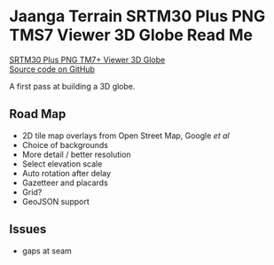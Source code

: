 Jaanga Terrain SRTM30 Plus PNG TMS7 Viewer 3D Globe Read Me
===

[SRTM30 Plus PNG TM7+ Viewer 3D Globe]( ./png-tms7-viewer-3d-globe/r1/png-tms7-viewer-3d-globe.html )  
[Source code on GitHub]( https://github.com/jaanga/terrain-srtm30-plus-viewers/tree/gh-pages/png-tms7-viewer-3d-globe/r1 )

A first pass at building a 3D globe.

## Road  Map

* 2D tile map overlays from Open Street Map, Google _et al_
* Choice of backgrounds
* More detail / better resolution
* Select elevation scale
* Auto rotation after delay
* Gazetteer and placards
* Grid?
* GeoJSON support

## Issues

* gaps at seam


